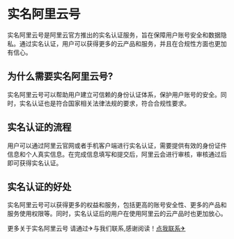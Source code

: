 # 实名阿里云号

实名阿里云号是阿里云官方推出的实名认证服务，旨在保障用户账号安全和数据隐私。通过实名认证，用户可以获得更多的云产品和服务，并且在合规性方面也更加有信心。

## 为什么需要实名阿里云号?

实名阿里云号可以帮助用户建立可信赖的身份认证体系，保护用户账号的安全。同时，实名认证也是符合国家相关法律法规的要求，符合合规性要求。

## 实名认证的流程

用户可以通过阿里云官网或者手机客户端进行实名认证，需要提供有效的身份证件信息和个人真实信息。在完成信息填写和提交后，阿里云会进行审核，审核通过后即可获得实名认证。

## 实名认证的好处

实名阿里云号可以获得更多的权益和服务，包括更高的账号安全性、更多的产品和服务使用权限等。同时，实名认证后的用户在使用阿里云的云产品时也更加放心。

更多关于实名阿里云号 请通过✈与我们联系,感谢阅读！[点我联系✈](https://web.G208.com)